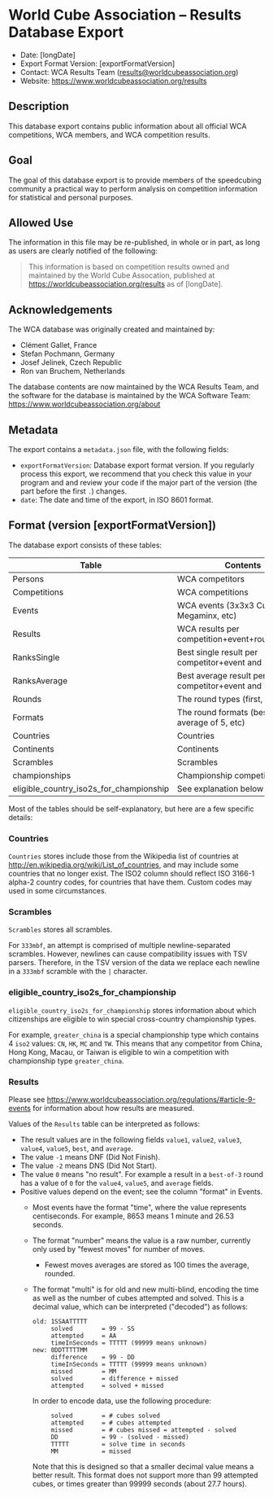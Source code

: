 # World Cube Association – Results Database Export

- Date: [longDate]
- Export Format Version: [exportFormatVersion]
- Contact: WCA Results Team (results@worldcubeassociation.org)
- Website: https://www.worldcubeassociation.org/results

## Description

This database export contains public information about all official WCA
competitions, WCA members, and WCA competition results.

## Goal

The goal of this database export is to provide members of the speedcubing
community a practical way to perform analysis on competition information for
statistical and personal purposes.

## Allowed Use

The information in this file may be re-published, in whole or in part, as long
as users are clearly notified of the following:

> This information is based on competition results owned and maintained by the
> World Cube Assocation, published at https://worldcubeassociation.org/results
> as of [longDate].

## Acknowledgements

The WCA database was originally created and maintained by:

- Clément Gallet, France
- Stefan Pochmann, Germany
- Josef Jelinek, Czech Republic
- Ron van Bruchem, Netherlands

The database contents are now maintained by the WCA Results Team, and the
software for the database is maintained by the WCA Software Team:
https://www.worldcubeassociation.org/about

## Metadata

The export contains a `metadata.json` file, with the following fields:

- `exportFormatVersion`: Database export format version. If you regularly
  process this export, we recommend that you check this value in your program
  and and review your code if the major part of the version (the part before the
  first `.`) changes.
- `date`: The date and time of the export, in ISO 8601 format.

## Format (version [exportFormatVersion])

The database export consists of these tables:

| Table                                   | Contents                                           |
|-----------------------------------------|----------------------------------------------------|
| Persons                                 | WCA competitors                                    |
| Competitions                            | WCA competitions                                   |
| Events                                  | WCA events (3x3x3 Cube, Megaminx, etc)             |
| Results                                 | WCA results per competition+event+round+person     |
| RanksSingle                             | Best single result per competitor+event and ranks  |
| RanksAverage                            | Best average result per competitor+event and ranks |
| Rounds                                  | The round types (first, final, etc)                |
| Formats                                 | The round formats (best of 3, average of 5, etc)   |
| Countries                               | Countries                                          |
| Continents                              | Continents                                         |
| Scrambles                               | Scrambles                                          |
| championships                           | Championship competitions                          |
| eligible_country_iso2s_for_championship | See explanation below                              |

Most of the tables should be self-explanatory, but here are a few specific details:

### Countries

`Countries` stores include those from the Wikipedia list of countries at
http://en.wikipedia.org/wiki/List_of_countries, and may include some countries
that no longer exist. The ISO2 column should reflect ISO 3166-1 alpha-2
country codes, for countries that have them. Custom codes may used in some
circumstances.

### Scrambles

`Scrambles` stores all scrambles.

For `333mbf`, an attempt is comprised of multiple newline-separated scrambles.
However, newlines can cause compatibility issues with TSV parsers. Therefore, in
the TSV version of the data we replace each newline in a `333mbf` scramble with
the `|` character.

### eligible_country_iso2s_for_championship

`eligible_country_iso2s_for_championship` stores information about which
citizenships are eligible to win special cross-country championship types.

For example, `greater_china` is a special championship type which contains 4
`iso2` values: `CN`, `HK`, `MC` and `TW`. This means that any competitor from
China, Hong Kong, Macau, or Taiwan is eligible to win a competition with
championship type `greater_china`.

### Results

Please see https://www.worldcubeassociation.org/regulations/#article-9-events
for information about how results are measured.

Values of the `Results` table can be interpreted as follows:

- The result values are in the following fields `value1`, `value2`, `value3`, `value4`, `value5`,
  `best`, and `average`.
- The value `-1` means DNF (Did Not Finish).
- The value `-2` means DNS (Did Not Start).
- The value `0` means "no result". For example a result in a `best-of-3` round
  has a value of `0` for the `value4`, `value5`, and `average` fields.
- Positive values depend on the event; see the column "format" in Events.
  - Most events have the format "time", where the value represents centiseconds.
    For example, 8653 means 1 minute and 26.53 seconds.
  - The format "number" means the value is a raw number, currently only used by
    "fewest moves" for number of moves.
    - Fewest moves averages are stored as 100 times the average, rounded.
  - The format "multi" is for old and new multi-blind, encoding the time as well
    as the number of cubes attempted and solved. This is a decimal value,
    which can be interpreted ("decoded") as follows:

        old: 1SSAATTTTT
             solved        = 99 - SS
             attempted     = AA
             timeInSeconds = TTTTT (99999 means unknown)
        new: 0DDTTTTTMM
             difference    = 99 - DD
             timeInSeconds = TTTTT (99999 means unknown)
             missed        = MM
             solved        = difference + missed
             attempted     = solved + missed

    In order to encode data, use the following procedure:

             solved        = # cubes solved
             attempted     = # cubes attempted
             missed        = # cubes missed = attempted - solved
             DD            = 99 - (solved - missed)
             TTTTT         = solve time in seconds
             MM            = missed

    Note that this is designed so that a smaller decimal value means a better
    result. This format does not support more than 99 attempted cubes, or times
    greater than 99999 seconds (about 27.7 hours).
